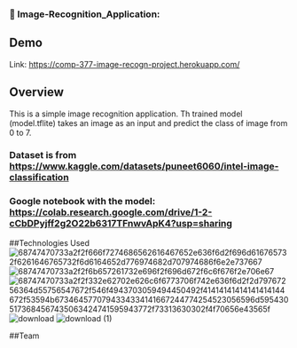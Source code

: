 
### 🚀 Image-Recognition_Application:
## Demo 

Link: https://comp-377-image-recogn-project.herokuapp.com/

## Overview

This is a simple image recognition application. Th trained model (model.tflite) takes an image as an input and predict the class of image from 0 to 7.

### Dataset is from https://www.kaggle.com/datasets/puneet6060/intel-image-classification

### Google notebook with the model: https://colab.research.google.com/drive/1-2-cCbDPyjff2g2O22b6317TFnwvApK4?usp=sharing


##Technologies Used
![68747470733a2f2f666f7274686562616467652e636f6d2f696d616765732f6261646765732f6d6164652d776974682d707974686f6e2e737667](https://user-images.githubusercontent.com/97703238/178814355-928d855b-2bb8-46e7-a155-05fc63dd0a44.svg)
![68747470733a2f2f6b657261732e696f2f696d672f6c6f676f2e706e67](https://user-images.githubusercontent.com/97703238/178814383-62bafcf8-6e43-4123-bc39-1b6037ba0cf3.png)
![68747470733a2f2f332e62702e626c6f6773706f742e636f6d2f2d79767256364d55756547672f546f4943703059494450492f41414141414141414144672f53594b6734645770794334334141667244774254523056596d5954305173684567435063424741595943772f73313630302f4f70656e43565f](https://user-images.githubusercontent.com/97703238/178814404-ce49ca3d-020b-4ac1-bed8-e809a97bdec0.png)
![download](https://user-images.githubusercontent.com/97703238/178814458-3fdc22af-766f-4e8a-a070-20983f44aad8.png)
![download (1)](https://user-images.githubusercontent.com/97703238/178814585-c8acb4df-bc30-40f8-ab1a-a90e9bf4e937.png)

##Team



